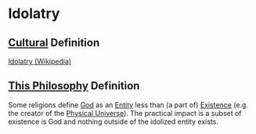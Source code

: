 # Idolatry

## [Cultural](./culture.md) Definition

<a href="http://en.wikipedia.org/wiki/Idolatry" target="_blank">Idolatry (Wikipedia)</a>

## [This Philosophy](./this-philosophy.md) Definition

Some religions define [God](./god.md) as an [Entity](./entity.md) less than (a part of) [Existence](./existence.md) (e.g. the creator of the [Physical Universe](./physical-system.md)). The practical impact is a subset of existence is God and nothing outside of the idolized entity exists.
